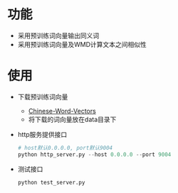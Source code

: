 # 功能
- 采用预训练词向量输出同义词
- 采用预训练词向量及WMD计算文本之间相似性

# 使用
- 下载预训练词向量
    - [Chinese-Word-Vectors
](https://github.com/Embedding/Chinese-Word-Vectors)
    - 将下载的词向量放在data目录下

- http服务提供接口
    ```python
    # host默认0.0.0.0, port默认9004
    python http_server.py --host 0.0.0.0 --port 9004
    ```

- 测试接口
    ```python
    python test_server.py
    ```
